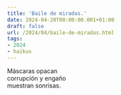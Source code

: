 ```yaml
---
title: 'Baile de miradas.'
date: 2024-04-20T00:00:00.001+01:00
draft: false
url: /2024/04/baile-de-miradas.html
tags: 
- 2024
- haikus
---
```


Máscaras opacan  
corrupción y engaño  
muestran sonrisas.  
